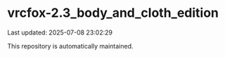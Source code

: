 # vrcfox-2.3_body_and_cloth_edition

Last updated: 2025-07-08 23:02:29

This repository is automatically maintained.
